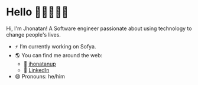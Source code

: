 # Hello 👋🏾🧑🏾‍💻

Hi, I'm Jhonatan! A Software engineer passionate about using technology to change people's lives.

- ⚡ I’m currently working on Sofya.
- 🌎 You can find me around the web:
  - 🏓 <a href="https://jhonatanup.github.io/">jhonatanup</a> 
  - 💼 <a href="https://www.linkedin.com/in/jhonatanleandro/">LinkedIn</a> 
- 😄 Pronouns: he/him
